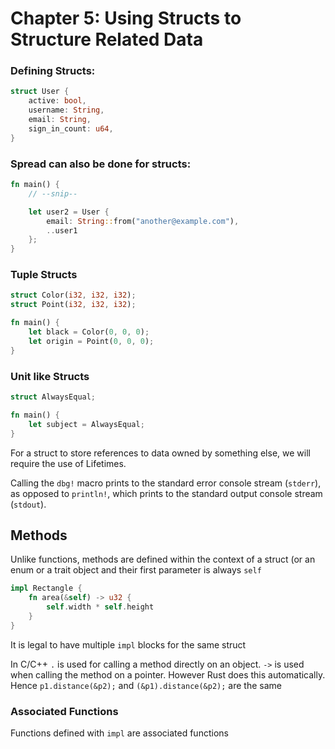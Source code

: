 # Chapter 5: Using Structs to Structure Related Data

### Defining Structs:
```rust
struct User {
    active: bool,
    username: String,
    email: String,
    sign_in_count: u64,
}
```

### Spread can also be done for structs:
```rust
fn main() {
    // --snip--

    let user2 = User {
        email: String::from("another@example.com"),
        ..user1
    };
}
```

### Tuple Structs
```rust
struct Color(i32, i32, i32);
struct Point(i32, i32, i32);

fn main() {
    let black = Color(0, 0, 0);
    let origin = Point(0, 0, 0);
}
```

### Unit like Structs
```rust
struct AlwaysEqual;

fn main() {
    let subject = AlwaysEqual;
}
```

For a struct to store references to data owned by something else, we will require the use of Lifetimes.

Calling the `dbg!` macro prints to the standard error console stream (`stderr`), as opposed to `println!`, which prints to the standard output console stream (`stdout`). 


## Methods
Unlike functions, methods are defined within the context of a struct (or an enum or a trait object and their first parameter is always `self`
```rust 
impl Rectangle {
    fn area(&self) -> u32 {
        self.width * self.height
    }
}
```
It is legal to have multiple `impl` blocks for the same struct

In C/C++ `.` is used for calling a method directly on an object. `->` is used when calling the method on a pointer. However Rust does this automatically. Hence `p1.distance(&p2);` and `(&p1).distance(&p2);` are the same

### Associated Functions
Functions defined with `impl` are associated functions